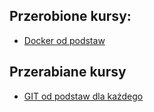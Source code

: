## Przerobione kursy:

- [Docker od podstaw](https://www.udemy.com/course/docker-od-podstaw-dla-programistow-i-nie-tylko/)

## Przerabiane kursy

- [GIT od podstaw dla każdego](https://www.udemy.com/course/git-od-podstaw-dla-kazdego/)
